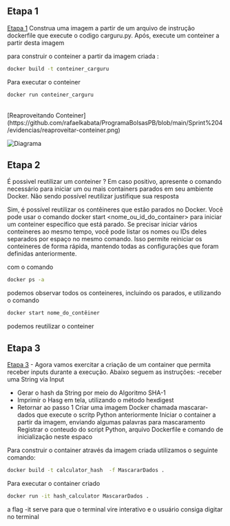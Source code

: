## Etapa 1

[Etapa 1](https://github.com/rafaelkabata/ProgramaBolsasPB/tree/main/Sprint%204/Desafio/etapa-1)
Construa uma imagem a partir de um arquivo de instrução dockerfile que execute o codigo carguru.py. Após, execute um conteiner a partir desta imagem

para construir o conteiner a partir da imagem criada :
```bash
docker build -t conteiner_carguru
```
Para executar o conteiner
```bash
docker run conteiner_carguru
```
<br/>
[Reaproveitando Conteiner](https://github.com/rafaelkabata/ProgramaBolsasPB/blob/main/Sprint%204/evidencias/reaproveitar-conteiner.png)

![Diagrama](./evidencias/reaproveitar-conteiner.png)
<br/>
</div>

## Etapa 2 
É possivel reutilizar um conteiner ? Em caso positivo, apresente o comando necessário para iniciar um ou mais containers parados em seu ambiente Docker. Não sendo possível reutilizar justifique sua resposta

Sim, é possível reutilizar os contêineres que estão parados no Docker. Você pode usar o comando docker start <nome_ou_id_do_container> para iniciar um conteiner específico que está parado. Se precisar iniciar vários conteineres ao mesmo tempo, você pode listar os nomes ou IDs deles separados por espaço no mesmo comando. Isso permite reiniciar os conteineres de forma rápida, mantendo todas as configurações que foram definidas anteriormente.

com o comando 
```bash
docker ps -a
```
podemos observar todos os conteineres, incluindo os parados, e utilizando o comando

```bash
docker start nome_do_contêiner
```
podemos reutilizar o conteiner
</div>

## Etapa 3
[Etapa 3](https://github.com/rafaelkabata/ProgramaBolsasPB/tree/main/Sprint%204/Desafio/etapa-3) - Agora vamos exercitar a criação de um container que permita receber inputs durante a execução. Abaixo seguem as instruções:
-receber uma String via Input
- Gerar o hash da String por meio do Algoritmo SHA-1
- Imprimir o Hasg em tela, utilizando o método hexdigest
-  Retornar ao passo 1
Criar uma imagem Docker chamada mascarar-dados que execute o scritp Python anteriormente
Iniciar o container a partir da imagem, enviando algumas palavras para mascaramento
Registrar o conteudo do script Python, arquivo Dockerfile e comando de inicialização neste espaco

Para construir o container através da imagem criada utilizamos o seguinte comando:
```bash
docker build -t calculator_hash  -f MascararDados .

```
Para executar o container criado 
```bash
docker run -it hash_calculator MascararDados .

```

a flag -it serve para que o terminal vire interativo e o usuário consiga digitar no terminal

</div>
